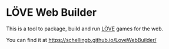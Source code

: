 # LÖVE Web Builder
This is a tool to package, build and run [LÖVE](https://love2d.org/) games for the web.

You can find it at https://schellingb.github.io/LoveWebBuilder/
